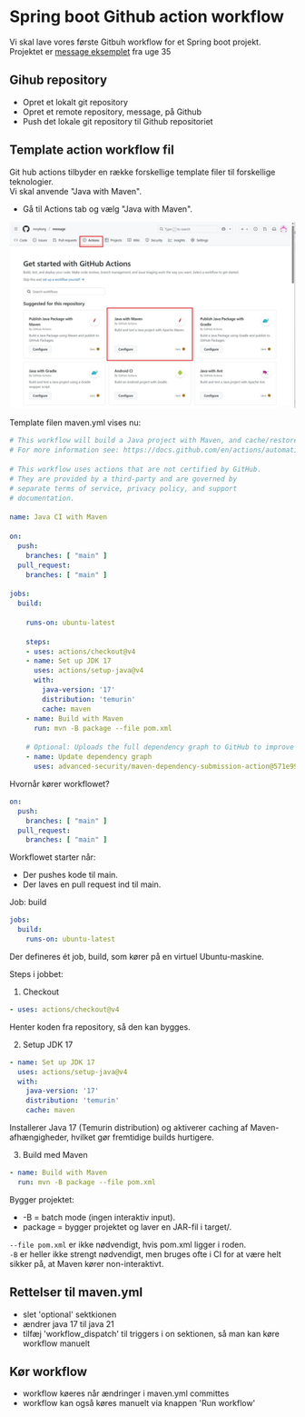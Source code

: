 # Spring boot Github action workflow

Vi skal lave vores første Gitbuh workflow for et Spring boot projekt. Projektet er [message eksemplet](/Uge%2035/1.gang/opgave.md) fra uge 35

## Gihub repository

- Opret et lokalt git repository 
- Opret et remote repository, message, på Github
- Push det lokale git repository til Github repositoriet 

## Template action workflow fil
Git hub actions tilbyder en række forskellige template filer til forskellige teknologier.  
Vi skal anvende "Java with Maven".  
- Gå til Actions tab og vælg "Java with Maven".

<img src="assets/image7.jpg" alt="Alt Text" width="700">  

Template filen maven.yml vises nu:  
```yml
# This workflow will build a Java project with Maven, and cache/restore any dependencies to improve the workflow execution time
# For more information see: https://docs.github.com/en/actions/automating-builds-and-tests/building-and-testing-java-with-maven

# This workflow uses actions that are not certified by GitHub.
# They are provided by a third-party and are governed by
# separate terms of service, privacy policy, and support
# documentation.

name: Java CI with Maven

on:
  push:
    branches: [ "main" ]
  pull_request:
    branches: [ "main" ]

jobs:
  build:

    runs-on: ubuntu-latest

    steps:
    - uses: actions/checkout@v4
    - name: Set up JDK 17
      uses: actions/setup-java@v4
      with:
        java-version: '17'
        distribution: 'temurin'
        cache: maven
    - name: Build with Maven
      run: mvn -B package --file pom.xml

    # Optional: Uploads the full dependency graph to GitHub to improve the quality of Dependabot alerts this repository can receive
    - name: Update dependency graph
      uses: advanced-security/maven-dependency-submission-action@571e99aab1055c2e71a1e2309b9691de18d6b7d6
```


Hvornår kører workflowet?
```yml
on:
  push:
    branches: [ "main" ]
  pull_request:
    branches: [ "main" ]
```
Workflowet starter når:
- Der pushes kode til main.
- Der laves en pull request ind til main.

Job: build
```yml
jobs:
  build:
    runs-on: ubuntu-latest
```
Der defineres ét job, build, som kører på en virtuel Ubuntu-maskine.

Steps i jobbet:  
1. Checkout
```yml
- uses: actions/checkout@v4
```  
Henter koden fra repository, så den kan bygges.

2. Setup JDK 17
```yml
- name: Set up JDK 17
  uses: actions/setup-java@v4
  with:
    java-version: '17'
    distribution: 'temurin'
    cache: maven
```
Installerer Java 17 (Temurin distribution) og aktiverer caching af Maven-afhængigheder, hvilket gør fremtidige builds hurtigere.  

3. Build med Maven  
```yml
- name: Build with Maven
  run: mvn -B package --file pom.xml
```
Bygger projektet:
- -B = batch mode (ingen interaktiv input).
- package = bygger projektet og laver en JAR-fil i target/.

``` --file pom.xml ``` er ikke nødvendigt, hvis pom.xml ligger i roden.  
```-B``` er heller ikke strengt nødvendigt, men bruges ofte i CI for at være helt sikker på, at Maven kører non-interaktivt.

## Rettelser til maven.yml  
- slet 'optional' sektkionen
- ændrer java 17 til java 21
- tilfæj 'workflow_dispatch' til triggers i on sektionen, så man kan køre workflow manuelt

## Kør workflow  
-  workflow køeres når ændringer i maven.yml committes
-  workflow kan også køres manuelt via knappen 'Run workflow'
